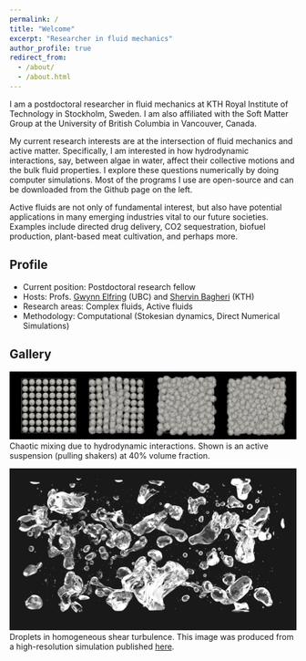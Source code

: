 ```yaml
---
permalink: /
title: "Welcome"
excerpt: "Researcher in fluid mechanics"
author_profile: true
redirect_from:
  - /about/
  - /about.html
---
```


I am a postdoctoral researcher in fluid mechanics at KTH Royal Institute of Technology in Stockholm, Sweden.
I am also affiliated with the Soft Matter Group at the University of British Columbia in Vancouver, Canada.

My current research interests are at the intersection of fluid mechanics and active matter.
Specifically, I am interested in how hydrodynamic interactions, say, between algae in water,
affect their collective motions and the bulk fluid properties.
I explore these questions numerically by doing computer simulations.
Most of the programs I use are open-source and can be downloaded from the Github page on the left.

Active fluids are not only of fundamental interest,
but also have potential applications in many emerging industries vital to our future societies.
Examples include directed drug delivery, 
CO2 sequestration, biofuel production,
plant-based meat cultivation, and perhaps more.


## Profile

* Current position: Postdoctoral research fellow
* Hosts: Profs. [Gwynn Elfring](https://soft.mech.ubc.ca/) (UBC) and [Shervin Bagheri](https://www.bagherigroup.com/) (KTH)
* Research areas: Complex fluids, Active fluids
* Methodology: Computational (Stokesian dynamics, Direct Numerical Simulations)


## Gallery

![squirmers](images/phi40-lattice-rand-ori.png "Squirmers")
Chaotic mixing due to hydrodynamic interactions.
Shown is an active suspension (pulling shakers) at 40% volume fraction.

![droplets](images/cover_pic.png "Droplets")
Droplets in homogeneous shear turbulence.
This image was produced from a high-resolution simulation published
[here](https://www.cambridge.org/core/journals/journal-of-fluid-mechanics/article/droplets-in-homogeneous-shear-turbulence/49BE8A80FEFCFB934104005EB74A7E69).
